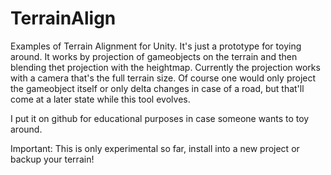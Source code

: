 # TerrainAlign

 Examples of Terrain Alignment for Unity. It's just a prototype for toying around. It works by projection of gameobjects on the terrain and then blending thet projection with the heightmap.
 Currently the projection works with a camera that's the full terrain size. Of course one would only project the gameobject itself or only delta changes in case of a road, but that'll come at a later state while this tool evolves.
 
 I put it on github for educational purposes in case someone wants to toy around.
 
 Important: 
 This is only experimental so far, install into a new project or backup your terrain!
